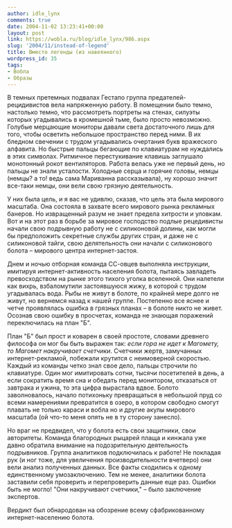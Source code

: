```yaml
---
author: idle_lynx
comments: true
date: 2004-11-02 13:23:41+00:00
layout: post
link: https://wobla.ru/blog/idle_lynx/986.aspx
slug: '2004/11/instead-of-legend'
title: Вместо легенды (из навеянного)
wordpress_id: 35
tags:
- Вобла
- Образы
---
```


В темных претемных подвалах Геcтапo группа предателей-рецидивистов вела напряженную работу. В помещении было темно, настолько темно, что рассмотреть портреты на стенах, силуэты которых угадывались в кромешной тьме, было просто невозможно. Голубые мерцающие мониторы давали света достаточного лишь для того, чтобы осветить небольшое пространство перед ними. В их бледном свечении с трудом угадывались очертания букв вражеского алфавита. Но быстрые пальцы бегающие по клавиатурам не нуждались в этих символах. Ритмичное перестукивание клавишь заглушало монотонный рокот вентиляторов. Работа велась уже не первый день, но пальцы не знали усталости. Холодные серца и горячие головы, немцы (немцы? а то! ведь сама Мариванна рассказывала), ну хорошо значит все-таки немцы, они вели свою грязную деятельность.

У них была цель, и я вас не удивлю, сказав, что цель эта была мирового масштаба. Она состояла в захвате всего мирового рынка рекламных банеров. Но извращенный разум не знает предела хитрости и уловкам. Вот и на этот раз в борьбе за мировое господство подлые рецедивисты начали свою подрывную работу не с силиконовой долины, как могли бы предположить секретные службы других стран, и даже не с силиконовой тайги, свою делятельность они начали с силиконового болота – мирового центра интернет-застоя.

Днем и ночью отборная команда СС-овцев выполняла инструкции, имитируя интернет-активность населения болота, пытаясь завладеть превосходством на рынке этого тихого уголка вселенной. Они налетели как вихрь, взбаломутили застоявшуюся жижу, в которой с трудом угадывалась вода. Рыбы не живут в болоте, по крайней мере долго не живут, но вернемся назад к нашей группе. Постепенно все яснее и четче проявлялась ошибка в грязных планах – в болоте никто не живет. Осознав свою ошибку в просчетах, команда не знающая поражений переключилась на план "Б".

План "Б" был прост и коварен в своей простоте, словами древнего философа он мог бы быть выражен так: _если гора не идет к Магомету, то Магомет накручивает счетчики_. Счетчики жертв, замучанных интернет-рекламой, побежали крутится с неимоверной скоростью. Каждый из команды четко знал свое дело, пальцы строчили по клавиатуре. Один мог имитировать сотни, тысячи посетителей в день, а если сократить время сна и обедать перед монитором, отказаться от завтрака и ужина, то эта цифра вырастала вдвое. Болото заволновалось, начало потихоньку превращаться в небольшой пруд со всеми намерениями превратится в озеро, в котором свободно смогут плавать не только караси и вобла но и другие акулы мирового масштаба (ой что-то меня опять не в ту сторону занесло).

Но враг не предвидел, что у болота есть свои защитники, свои авторитеты. Команда благородных рыцарей плаща и кинжала уже давно обратила внимание на подозрительную деятельность подрывников. Группа аналитиков подключилась к работе! Не покладая рук (и ног тоже, для увеличения производительности вчетверо) они вели анализ полученных данных. Все факты сходились к одному единственному умозаключению. Тем не менее, аналитики болота заставили себя проверить и перепроверить данные еще раз. Ошибки быть не могло! "Они накручивают счетчики," – было заключение экспертов.

Вердикт был обнародован на обозрение всему сфабрикованному интернет-населению болота.
